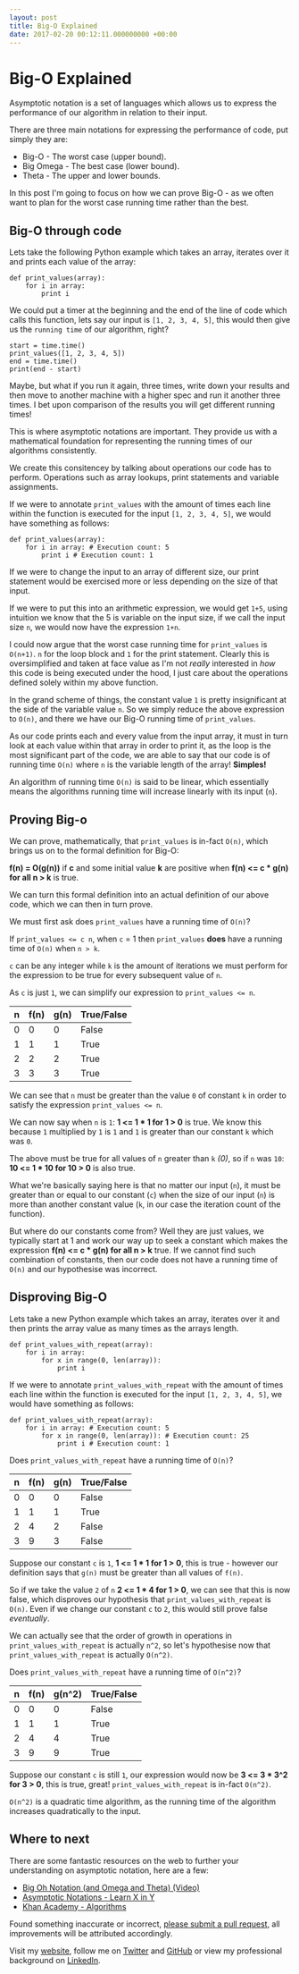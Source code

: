 ```yaml
---
layout: post
title: Big-O Explained
date: 2017-02-20 00:12:11.000000000 +00:00
---
```

# Big-O Explained
 
Asymptotic notation is a set of languages which allows us to express the performance of our algorithm in relation to their input.

There are three main notations for expressing the performance of code, put simply they are: 

* Big-O - The worst case (upper bound).
* Big Omega - The best case (lower bound).
* Theta - The upper and lower bounds.

In this post I'm going to focus on how we can prove Big-O - as we often want to plan for the worst case running time rather than the best.

## Big-O through code

Lets take the following Python example which takes an array, iterates over it and prints each value of the array:

```
def print_values(array):
	for i in array:
    	print i
```

We could put a timer at the beginning and the end of the line of code which calls this function, lets say our input is `[1, 2, 3, 4, 5]`, this would then give us the `running time` of our algorithm, right? 

```
start = time.time()
print_values([1, 2, 3, 4, 5])
end = time.time()
print(end - start)
```

Maybe, but what if you run it again, three times, write down your results and then move to another machine with a higher spec and run it another three times. I bet upon comparison of the results you will get different running times! 

This is where asymptotic notations are important. They provide us with a mathematical foundation for representing the running times of our algorithms consistently. 

We create this consitencey by talking about operations our code has to perform. Operations such as array lookups, print statements and variable assignments. 

If we were to annotate `print_values` with the amount of times each line within the function is executed for the input `[1, 2, 3, 4, 5]`, we would have something as follows:

```
def print_values(array):
	for i in array: # Execution count: 5
    	print i # Execution count: 1
```

If we were to change the input to an array of different size, our print statement would be exercised more or less depending on the size of that input. 

If we were to put this into an arithmetic expression, we would get `1+5`, using intuition we know that the 5 is variable on the input size, if we call the input size `n`, we would now have the expression `1+n`.

I could now argue that the worst case running time for `print_values` is `O(n+1)`. `n` for the loop block and `1` for the print statement. Clearly this is oversimplified and taken at face value as I'm not _really_ interested in _how_ this code is being executed under the hood, I just care about the operations defined solely within my above function.

In the grand scheme of things, the constant value `1` is pretty insignificant at the side of the variable value `n`. So we simply reduce the above expression to `O(n)`, and there we have our Big-O running time of `print_values`.

As our code prints each and every value from the input array, it must in turn look at each value within that array in order to print it, as the loop is the most significant part of the code, we are able to say that our code is of running time `O(n)` where `n` is the variable length of the array! __Simples!__

An algorithm of running time `O(n)` is said to be linear, which essentially means the algorithms running time will increase linearly with its input (`n`). 

## Proving Big-o

We can prove, mathematically, that `print_values` is in-fact `O(n)`, which brings us on to the formal definition for Big-O:

__f(n) = O(g(n))__ if __c__ and some initial value __k__ are positive when __f(n) <= c * g(n) for all n > k__ is true.

We can turn this formal definition into an actual definition of our above code, which we can then in turn prove.
 
We must first ask does `print_values` have a running time of `O(n)`?

If `print_values <= c n`, when `c` = 1 then `print_values` __does__ have a running time of `O(n)` when `n > k`.

`c` can be any integer while `k` is the amount of iterations we must perform for the expression to be true for every subsequent value of `n`.

As `c` is just `1`, we can simplify our expression to `print_values <= n`. 

| n | f(n)    | g(n)     | True/False|
|---|---------|----------|-----------|
| 0 | 0       | 0        | False     |
| 1 | 1       | 1        | True      |
| 2 | 2       | 2        | True      |
| 3 | 3       | 3        | True      |

We can see that `n` must be greater than the value `0` of constant `k` in order to satisfy the expression `print_values <= n`.

We can now say when `n` is `1`: __1 <= 1 * 1 for 1 > 0__ is true. We know this because `1` multiplied by `1` is `1` and `1` is greater than our constant `k` which was `0`.

The above must be true for all values of `n` greater than `k` _(0)_, so if `n` was `10`: __10 <= 1 * 10 for 10 > 0__ is also true.

What we're basically saying here is that no matter our input (`n`), it must be greater than or equal to our constant (`c`) when the size of our input (`n`) is more than another constant value (`k`, in our case the iteration count of the function).

But where do our constants come from? Well they are just values, we typically start at 1 and work our way up to seek a constant which makes the expression __f(n) <= c * g(n) for all n > k__ true. If we cannot find such combination of constants, then our code does not have a running time of `O(n)` and our hypothesise was incorrect.

## Disproving Big-O

Lets take a new Python example which takes an array, iterates over it and then prints the array value as many times as the arrays length.

```
def print_values_with_repeat(array):
	for i in array:
		for x in range(0, len(array)):
    		print i
```

If we were to annotate `print_values_with_repeat` with the amount of times each line within the function is executed for the input `[1, 2, 3, 4, 5]`, we would have something as follows:

```
def print_values_with_repeat(array):
	for i in array: # Execution count: 5
		for x in range(0, len(array)): # Execution count: 25
    		print i # Execution count: 1
```

Does `print_values_with_repeat` have a running time of `O(n)`?

| n | f(n)    | g(n)     | True/False|
|---|---------|----------|-----------|
| 0 | 0       | 0        | False     |
| 1 | 1       | 1        | True      |
| 2 | 4       | 2        | False     |
| 3 | 9       | 3        | False     |

Suppose our constant `c` is `1`, __1 <= 1 * 1 for 1 > 0__, this is true - however our definition says that `g(n)` must be greater than all values of `f(n)`. 

So if we take the value `2` of `n` __2 <= 1 * 4 for 1 > 0__, we can see that this is now false, which disproves our hypothesis that `print_values_with_repeat` is `O(n)`. Even if we change our constant `c` to `2`, this would still prove false _eventually_.

We can actually see that the order of growth in operations in `print_values_with_repeat` is actually `n^2`, so let's hypothesise now that `print_values_with_repeat` is actually `O(n^2)`.

Does `print_values_with_repeat` have a running time of `O(n^2)`?

| n | f(n)    | g(n^2)   | True/False|
|---|---------|----------|-----------|
| 0 | 0       | 0        | False     |
| 1 | 1       | 1        | True      |
| 2 | 4       | 4        | True      |
| 3 | 9       | 9        | True      |

Suppose our constant `c` is still `1`, our expression would now be __3 <= 3 * 3^2 for 3 > 0__, this is true, great! `print_values_with_repeat` is in-fact `O(n^2)`. 

`O(n^2)` is a quadratic time algorithm, as the running time of the algorithm increases quadratically to the input.
 

## Where to next

There are some fantastic resources on the web to further your understanding on asymptotic notation, here are a few:

* [Big Oh Notation (and Omega and Theta) (Video)](https://www.youtube.com/watch?v=ei-A_wy5Yxw&list=PL1BaGV1cIH4UhkL8a9bJGG356covJ76qN&index=2)
* [Asymptotic Notations - Learn X in Y](https://learnxinyminutes.com/docs/asymptotic-notation/)
* [Khan Academy - Algorithms](https://www.khanacademy.org/computing/computer-science/algorithms)

Found something inaccurate or incorrect, [please submit a pull request](https://github.com/imjacobclark/blog.jacobclark.xyz/blob/master/_posts/2017-02-20-proving-big-o.markdown), all improvements will be attributed accordingly. 

Visit my [website](https://www.jacobclark.xyz), follow me on [Twitter](https://twitter.com/imjacobclark) and [GitHub](https://github.com/imjacobclark) or view my professional background on [LinkedIn](https://uk.linkedin.com/in/imjacobclark).
